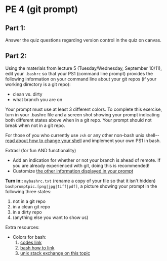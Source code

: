 PE 4 (git prompt)
==============

Part 1:  
------

Answer the quiz questions regarding version control in the quiz on canvas.

Part 2:
------
Using the materials from lecture 5 (Tuesday/Wednesday, September 10/11), edit your `.bashrc` so that your PS1 (command line prompt) provides the following information on your command line about your git repos (if your working directory is a git repo):
- clean vs. dirty
- what branch you are on

Your prompt must use at least 3 different colors. To complete this exercise, turn in your .bashrc file and a screen shot showing your prompt indicating both different states above when in a git repo. Your prompt should not break when not in a git repo.

For those of you who currently use `zsh` or any other non-bash unix shell--[read about how to change your shell](http://www.peachpit.com/articles/article.aspx?p=659655&seqNum=3) and implement your own PS1 in bash.

Extras! (for fun AND functionality)
- Add an indication for whether or not your branch is ahead of remote. If you are already experienced with git, doing this is recommended!
- Customize [the other information displayed in your prompt](https://ss64.com/bash/syntax-prompt.html)

__Turn in:__:
`mybashrc.txt` (rename a copy of your file so that it isn't hidden)      
`bashpromptpic.[png|jpg|tiff|pdf]`, a picture showing your prompt in the following three states:  
1. not in a git repo
2. in a clean git repo
3. in a dirty repo
4. (anything else you want to show us)

Extra resources:
- Colors for bash:
    1. [codes link](https://misc.flogisoft.com/bash/tip_colors_and_formatting)
    2. [bash how to link](http://tldp.org/HOWTO/Bash-Prompt-HOWTO/x329.html)
    3. [unix stack exchange on this topic](https://unix.stackexchange.com/questions/124407/what-color-codes-can-i-use-in-my-ps1-prompt)

